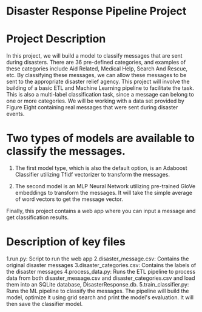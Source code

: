 # Disaster Response Pipeline Project

# Project Description

In this project, we will build a model to classify messages that are sent during disasters. There are 36 pre-defined categories, and examples of these categories include Aid Related, Medical Help, Search And Rescue, etc. By classifying these messages, we can allow these messages to be sent to the appropriate disaster relief agency. This project will involve the building of a basic ETL and Machine Learning pipeline to facilitate the task. This is also a multi-label classification task, since a message can belong to one or more categories. We will be working with a data set provided by Figure Eight containing real messages that were sent during disaster events.

# Two types of models are available to classify the messages.

1. The first model type, which is also the default option, is an Adaboost Classifier utilizing Tfidf vectorizer to transform the messages. 

2. The second model is an MLP Neural Network utilizing pre-trained GloVe embeddings to transform the messages. It will take the simple average of word vectors to get the message vector.

Finally, this project contains a web app where you can input a message and get classification results.



# Description of key files
1.run.py: Script to run the web app
2.disaster_message.csv: Contains the original disaster messages
3.disaster_categories.csv: Contains the labels of the disaster messages
4.process_data.py: Runs the ETL pipeline to process data from both disaster_message.csv and disaster_categories.csv and load them into an SQLite database, DisasterResponse.db.
5.train_classifier.py: Runs the ML pipeline to classify the messages. The pipeline will build the model, optimize it using grid search and print the model's evaluation. It will then save the classifier model.


